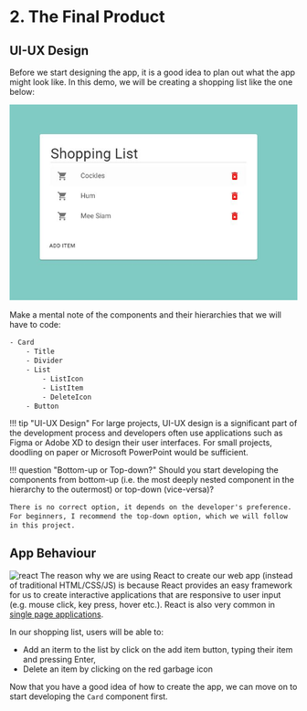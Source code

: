 # 2. The Final Product

## UI-UX Design

Before we start designing the app, it is a good idea to plan out what the app might look like. In this demo, we will be creating a shopping list like the one below:

![Final Product](img/final.JPG)

Make a mental note of the components and their hierarchies that we will have to code:

```
- Card
	- Title
	- Divider
	- List
		- ListIcon
		- ListItem
		- DeleteIcon
	- Button
```

!!! tip "UI-UX Design"
	For large projects, UI-UX design is a significant part of the development process and developers often use applications such as Figma or Adobe XD to design their user interfaces. For small projects, doodling on paper or Microsoft PowerPoint would be sufficient.

!!! question "Bottom-up or Top-down?"
	Should you start developing the components from bottom-up (i.e. the most deeply nested component in the hierarchy to the outermost) or top-down (vice-versa)?

	There is no correct option, it depends on the developer's preference. For beginners, I recommend the top-down option, which we will follow in this project. 

## App Behaviour

![react](https://reactjs.org/logo-og.png)
The reason why we are using React to create our web app (instead of traditional HTML/CSS/JS) is because React provides an easy framework for us to create interactive applications that are responsive to user input (e.g. mouse click, key press, hover etc.). React is also very common in [single page applications](https://medium.com/@NeotericEU/single-page-application-vs-multiple-page-application-2591588efe58).

In our shopping list, users will be able to:

+ Add an iterm to the list by click on the add item button, typing their item and pressing Enter,
+ Delete an item by clicking on the red garbage icon

Now that you have a good idea of how to create the app, we can move on to start developing the `Card` component first.